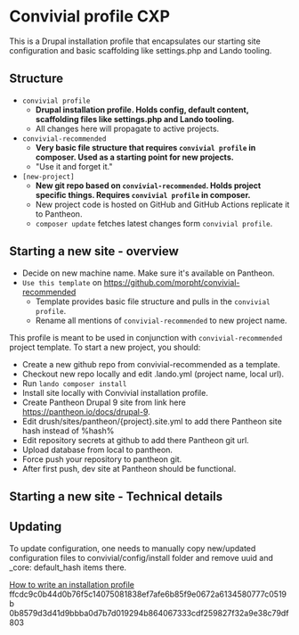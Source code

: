 # Convivial profile CXP

This is a Drupal installation profile that encapsulates our starting site configuration and basic scaffolding
like settings.php and Lando tooling.

## Structure

* `convivial profile`
    * **Drupal installation profile. Holds config, default content, scaffolding files like settings.php and Lando tooling.**
    * All changes here will propagate to active projects.
* `convivial-recommended`
    * **Very basic file structure that requires `convivial profile` in composer. Used as a starting point for new projects.**
    * "Use it and forget it."
* `[new-project]`
    * **New git repo based on `convivial-recommended`. Holds project specific things. Requires `convivial profile` in composer.**
    * New project code is hosted on GitHub and GitHub Actions replicate it to Pantheon.
    * `composer update` fetches latest changes form `convivial profile`.

## Starting a new site - overview

* Decide on new machine name. Make sure it's available on Pantheon.
* `Use this template` on https://github.com/morpht/convivial-recommended
    * Template provides basic file structure and pulls in the `convivial profile`.
    * Rename all mentions of `convivial-recommended` to new project name.

This profile is meant to be used in conjunction with `convivial-recommended` project template. To start a new project, you should:

* Create a new github repo from convivial-recommended as a template.
* Checkout new repo locally and edit .lando.yml (project name, local url).
* Run `lando composer install`
* Install site locally with Convivial installation profile.
* Create Pantheon Drupal 9 site from link here https://pantheon.io/docs/drupal-9.
* Edit drush/sites/pantheon/{project}.site.yml to add there Pantheon site hash instead of %hash%
* Edit repository secrets at github to add there Pantheon git url.
* Upload database from local to pantheon.
* Force push your repository to pantheon git.
* After first push, dev site at Pantheon should be functional.

## Starting a new site - Technical details




## Updating

To update configuration, one needs to manually copy new/updated configuration files to convivial/config/install folder and remove uuid and _core: default_hash items there.

[How to write an installation profile](https://www.drupal.org/docs/distributions/creating-distributions/how-to-write-a-drupal-installation-profile)
ffcdc9c0b44d0b76f5c14075081838ef7afe6b85f9e0672a6134580777c0519b
0b8579d3d41d9bbba0d7b7d019294b864067333cdf259827f32a9e38c79df803
